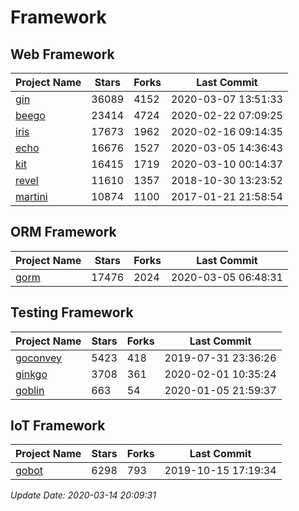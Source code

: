 # Framework

## Web Framework

| Project Name | Stars | Forks | Last Commit |
| ------------ | ----- | ----- | ----------- |
| [gin](https://github.com/gin-gonic/gin) | 36089 | 4152 | 2020-03-07 13:51:33 |
| [beego](https://github.com/astaxie/beego) | 23414 | 4724 | 2020-02-22 07:09:25 |
| [iris](https://github.com/kataras/iris) | 17673 | 1962 | 2020-02-16 09:14:35 |
| [echo](https://github.com/labstack/echo) | 16676 | 1527 | 2020-03-05 14:36:43 |
| [kit](https://github.com/go-kit/kit) | 16415 | 1719 | 2020-03-10 00:14:37 |
| [revel](https://github.com/revel/revel) | 11610 | 1357 | 2018-10-30 13:23:52 |
| [martini](https://github.com/go-martini/martini) | 10874 | 1100 | 2017-01-21 21:58:54 |

## ORM Framework

| Project Name | Stars | Forks | Last Commit |
| ------------ | ----- | ----- | ----------- |
| [gorm](https://github.com/jinzhu/gorm) | 17476 | 2024 | 2020-03-05 06:48:31 |

## Testing Framework

| Project Name | Stars | Forks | Last Commit |
| ------------ | ----- | ----- | ----------- |
| [goconvey](https://github.com/smartystreets/goconvey) | 5423 | 418 | 2019-07-31 23:36:26 |
| [ginkgo](https://github.com/onsi/ginkgo) | 3708 | 361 | 2020-02-01 10:35:24 |
| [goblin](https://github.com/franela/goblin) | 663 | 54 | 2020-01-05 21:59:37 |

## IoT Framework

| Project Name | Stars | Forks | Last Commit |
| ------------ | ----- | ----- | ----------- |
| [gobot](https://github.com/hybridgroup/gobot) | 6298 | 793 | 2019-10-15 17:19:34 |

*Update Date: 2020-03-14 20:09:31*